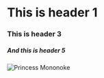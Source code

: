 # This is header 1
### This is header 3
##### And this is header 5

![Princess Mononoke](https://i.pinimg.com/originals/87/36/08/873608f8f624ea2649f764bb5febac1e.jpg)
